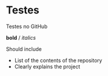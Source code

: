 # Testes
Testes no GitHub

**bold** /
*italics*

Should include

* List of the contents of the repository
* Clearly explains the project
